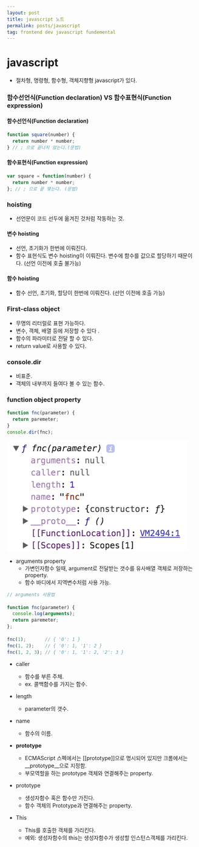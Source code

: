 ```yaml
---
layout: post
title: javascript 노트
permalink: posts/javascript
tag: frontend dev javascript fundemental
---
```


# javascript
* 절차형, 명령형, 함수형, 객체지향형 javascript가 있다.

### 함수선언식(Function declaration) VS 함수표현식(Function expression)

#### 함수선언식(Function declaration)

```javascript
function square(number) {
  return number * number;
} // ; 으로 끝나지 않는다.(문법)
```

#### 함수표현식(Function expression)

```javascript
var square = function(number) {
  return number * number;
}; // ; 으로 끝 맺는다. (문법)
```

### hoisting
* 선언문이 코드 선두에 옮겨진 것처럼 작동하는 것.

#### 변수 hoisting
* 선언, 초기화가 한번에 이뤄진다.
* 함수 표현식도 변수 hoisting이 이뤄진다. 변수에 함수를 값으로 할당하기 때문이다. (선언 이전에 호출 불가능)

#### 함수 hoisting
* 함수 선언, 초기화, 할당이 한번에 이뤄진다. (선언 이전에 호출 가능)

### First-class object
* 무명의 리터럴로 표현 가능하다.
* 변수, 객체, 배열 등에 저장할 수 있다 .
* 함수의 파라미터로 전달 할 수 있다.
* return value로 사용할 수 있다.

### console.dir
* 비표준.
* 객체의 내부까지 들여다 볼 수 있는 함수.

### function object property

```javascript
function fnc(parameter) {
  return paremeter;
}
console.dir(fnc);
```

![functionProperty](../public/img/functionProperty.png)
* arguments property
  * 가변인자함수 일때, argument로 전달받는 갯수를 유사배열 객체로 저장하는 property.
  * 함수 바디에서 지역변수처럼 사용 가능.

```javascript
// arguments 사용법

function fnc(parameter) {
  console.log(arguments);
  return paremeter;
};

fnc(1);       // { '0': 1 }
fnc(1, 2);    // { '0': 1, '1': 2 }
fnc(1, 2, 3); // { '0': 1, '1': 2, '2': 3 }
```

* caller
  * 함수를 부른 주체.
  * ex. 콜백함수를 가지는 함수.

* length
  * parameter의 갯수.

* name
  * 함수의 이름.

* __prototype__
  * ECMAScript 스펙에서는 [[prototype]]으로 명시되어 있지만 크롬에서는 __prototype__으로 지정함.
  * 부모역할을 하는 prototype 객체와 연결해주는 property.

* prototype
  * 생성자함수 혹은 함수만 가진다.
  * 함수 객체의 Prototype과 연결해주는 property.

* This
  * This를 호출한 객체를 가리킨다.
  * 예외: 생성자함수의 this는 생성자함수가 생성할 인스턴스객체를 가리킨다.